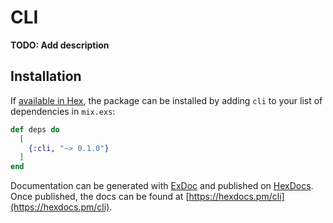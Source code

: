 # CLI

**TODO: Add description**

## Installation

If [available in Hex](https://hex.pm/docs/publish), the package can be installed
by adding `cli` to your list of dependencies in `mix.exs`:

```elixir
def deps do
  [
    {:cli, "~> 0.1.0"}
  ]
end
```

Documentation can be generated with [ExDoc](https://github.com/elixir-lang/ex_doc)
and published on [HexDocs](https://hexdocs.pm). Once published, the docs can
be found at [https://hexdocs.pm/cli](https://hexdocs.pm/cli).

